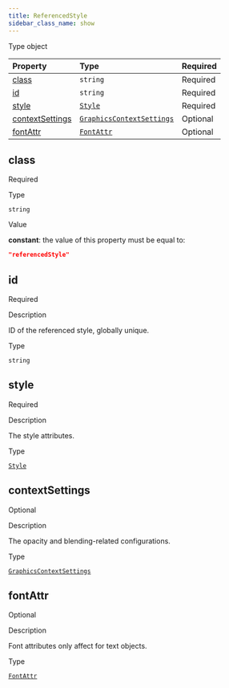 ```yaml
---
title: ReferencedStyle
sidebar_class_name: show
---
```


<div className="section-badges">

<div class="badge type">
        <span class="label">Type</span>
        <span class="value">object</span>
      </div>

</div>



<div className="property-preview">

<div className="property-table">

| Property                            | Type                                                                         | Required                                            |
| :---------------------------------- | :--------------------------------------------------------------------------- | :-------------------------------------------------- |
| [class](#class)                     | `string`                                                                     | <span className="property-required">Required</span> |
| [id](#id)                           | `string`                                                                     | <span className="property-required">Required</span> |
| [style](#style)                     | [`Style`](/specs/vectorgraphics/style)                                       | <span className="property-required">Required</span> |
| [contextSettings](#contextsettings) | [`GraphicsContextSettings`](/specs/vectorgraphics/graphics-context-settings) | <span className="property-optional">Optional</span> |
| [fontAttr](#fontattr)               | [`FontAttr`](/specs/vectorgraphics/font-attr)                                | <span className="property-optional">Optional</span> |

</div>

</div>

<div className="property">

<div className="property-heading">

## class

<span className="property-required">Required</span>

</div>

<div className="property-item">

Type

`string`

</div>

<div className="property-item">

Value

<div className="value-description">

**constant**: the value of this property must be equal to:

```json
"referencedStyle"
```

</div>

</div>

</div>

<div className="property">

<div className="property-heading">

## id

<span className="property-required">Required</span>

</div>

<div className="property-item">

Description

ID of the referenced style, globally unique.

</div>

<div className="property-item">

Type

`string`

</div>

</div>

<div className="property">

<div className="property-heading">

## style

<span className="property-required">Required</span>

</div>

<div className="property-item">

Description

The style attributes.

</div>

<div className="property-item">

Type

[`Style`](/specs/vectorgraphics/style)

</div>

</div>

<div className="property">

<div className="property-heading">

## contextSettings

<span className="property-optional">Optional</span>

</div>

<div className="property-item">

Description

The opacity and blending-related configurations.

</div>

<div className="property-item">

Type

[`GraphicsContextSettings`](/specs/vectorgraphics/graphics-context-settings)

</div>

</div>

<div className="property">

<div className="property-heading">

## fontAttr

<span className="property-optional">Optional</span>

</div>

<div className="property-item">

Description

Font attributes only affect for text objects.

</div>

<div className="property-item">

Type

[`FontAttr`](/specs/vectorgraphics/font-attr)

</div>

</div>
